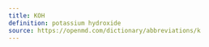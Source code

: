```yaml
---
title: KOH
definition: potassium hydroxide
source: https://openmd.com/dictionary/abbreviations/k
---
```

